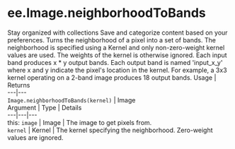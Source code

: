  
#  ee.Image.neighborhoodToBands
Stay organized with collections  Save and categorize content based on your preferences. 
Turns the neighborhood of a pixel into a set of bands. The neighborhood is specified using a Kernel and only non-zero-weight kernel values are used. The weights of the kernel is otherwise ignored.
Each input band produces x * y output bands. Each output band is named 'input_x_y' where x and y indicate the pixel's location in the kernel. For example, a 3x3 kernel operating on a 2-band image produces 18 output bands.
Usage | Returns  
---|---  
`Image.neighborhoodToBands(kernel)` | Image  
Argument | Type | Details  
---|---|---  
this: `image` | Image | The image to get pixels from.  
`kernel` | Kernel | The kernel specifying the neighborhood. Zero-weight values are ignored.  
